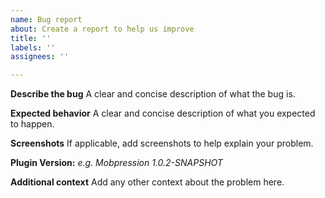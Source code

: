 ```yaml
---
name: Bug report
about: Create a report to help us improve
title: ''
labels: ''
assignees: ''

---
```


**Describe the bug**
A clear and concise description of what the bug is.

**Expected behavior**
A clear and concise description of what you expected to happen.

**Screenshots**
If applicable, add screenshots to help explain your problem.

**Plugin Version:**
*e.g. Mobpression 1.0.2-SNAPSHOT*

**Additional context**
Add any other context about the problem here.
